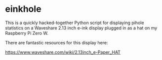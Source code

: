 # einkhole

This is a quickly hacked-together Python script for displaying pihole statistics on a Waveshare 2.13 inch e-ink display plugged in as a hat on my Raspberry Pi Zero W.

There are fantastic resources for this display here:

https://www.waveshare.com/wiki/2.13inch_e-Paper_HAT


